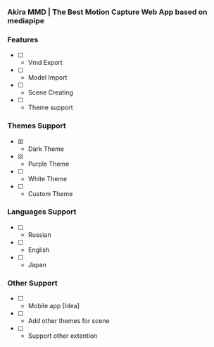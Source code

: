 ### Akira MMD | The Best Motion Capture Web App based on mediapipe
### Features
- [ ] - Vmd Export
- [ ] - Model Import
- [ ] - Scene Creating
- [ ] - Theme support
### Themes Support
- [X] - Dark Theme
- [X] - Purple Theme
- [ ] - White Theme
- [ ] - Custom Theme
### Languages Support
- [ ] - Russian
- [ ] - English
- [ ] - Japan
### Other Support
- [ ] - Mobile app [Idea]
- [ ] - Add other themes for scene
- [ ] - Support other extention
